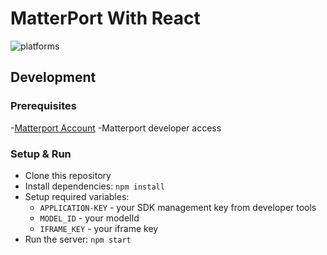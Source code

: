 # MatterPort With React

![platforms](https://img.shields.io/badge/platform-windows%20%7C%20osx%20%7C%20linux-lightgray.svg)

## Development

### Prerequisites

-[Matterport Account](https://matterport.com/)
-Matterport developer access

### Setup & Run

- Clone this repository
- Install dependencies: `npm install`
- Setup required variables:
  - `APPLICATION-KEY` - your SDK management key from developer tools
  - `MODEL_ID` - your modelId
  - `IFRAME_KEY` - your iframe key
- Run the server: `npm start`
